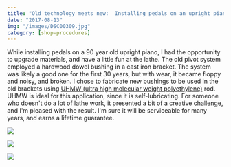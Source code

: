 ```yaml
---
title: "Old technology meets new:  Installing pedals on an upright piano"
date: "2017-08-13"
img: "/images/DSC00309.jpg"
category: [shop-procedures]
---
```


While installing pedals on a 90 year old upright piano, I had the opportunity to upgrade materials, and have a little fun at the lathe. The old pivot system employed a hardwood dowel bushing in a cast iron bracket. The system was likely a good one for the first 30 years, but with wear, it became floppy and noisy, and broken. I chose to fabricate new bushings to be used in the old brackets using [UHMW (ultra high molecular weight polyethylene)](https://en.wikipedia.org/wiki/Ultra-high-molecular-weight_polyethylene) rod. UHMW is ideal for this application, since it is self-lubricating. For someone who doesn't do a lot of lathe work, it presented a bit of a creative challenge, and I'm pleased with the result. I'm sure it will be serviceable for many years, and earns a lifetime guarantee.

 ![](/images/DSC00309-1024x683.jpg)

![](/images/DSC00310-1024x683.jpg)

![](/images/DSC00311-1024x683.jpg)
